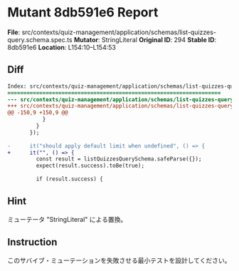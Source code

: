 # Mutant 8db591e6 Report

**File**: src/contexts/quiz-management/application/schemas/list-quizzes-query.schema.spec.ts
**Mutator**: StringLiteral
**Original ID**: 294
**Stable ID**: 8db591e6
**Location**: L154:10–L154:53

## Diff

```diff
Index: src/contexts/quiz-management/application/schemas/list-quizzes-query.schema.spec.ts
===================================================================
--- src/contexts/quiz-management/application/schemas/list-quizzes-query.schema.spec.ts	original
+++ src/contexts/quiz-management/application/schemas/list-quizzes-query.schema.spec.ts	mutated #294
@@ -150,9 +150,9 @@
           }
         }
       });
 
-      it("should apply default limit when undefined", () => {
+      it("", () => {
         const result = listQuizzesQuerySchema.safeParse({});
         expect(result.success).toBe(true);
 
         if (result.success) {
```

## Hint

ミューテータ "StringLiteral" による置換。

## Instruction

このサバイブ・ミューテーションを失敗させる最小テストを設計してください。
